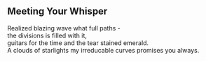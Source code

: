 Meeting Your Whisper
--------------------
Realized blazing wave what full paths -  
the divisions is filled with it,  
guitars for the time and the tear stained emerald.  
A clouds of starlights my irreducable curves promises you always.  
